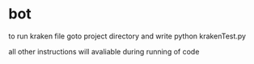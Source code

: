 # bot

to run kraken file goto project directory and write python krakenTest.py

all other instructions will avaliable during running of code 

